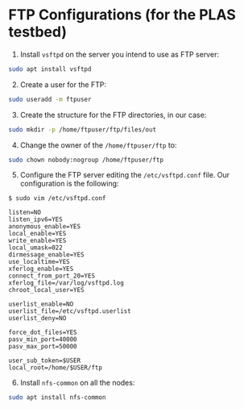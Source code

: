 # FTP Configurations (for the PLAS testbed)

1. Install `vsftpd` on the server you intend to use as FTP server:
```bash
sudo apt install vsftpd
```
2. Create a user for the FTP:
```bash
sudo useradd -m ftpuser
```
3. Create the structure for the FTP directories, in our case:
```bash
sudo mkdir -p /home/ftpuser/ftp/files/out
``` 
4. Change the owner of the `/home/ftpuser/ftp` to:
```bash
sudo chown nobody:nogroup /home/ftpuser/ftp
```
5. Configure the FTP server editing the `/etc/vsftpd.conf` file. Our configuration is the following:
```
$ sudo vim /etc/vsftpd.conf

listen=NO
listen_ipv6=YES
anonymous_enable=YES
local_enable=YES
write_enable=YES
local_umask=022
dirmessage_enable=YES
use_localtime=YES
xferlog_enable=YES
connect_from_port_20=YES
xferlog_file=/var/log/vsftpd.log
chroot_local_user=YES

userlist_enable=NO
userlist_file=/etc/vsftpd.userlist
userlist_deny=NO

force_dot_files=YES
pasv_min_port=40000
pasv_max_port=50000

user_sub_token=$USER
local_root=/home/$USER/ftp
```
6. Install `nfs-common` on all the nodes:

```bash
sudo apt install nfs-common
```